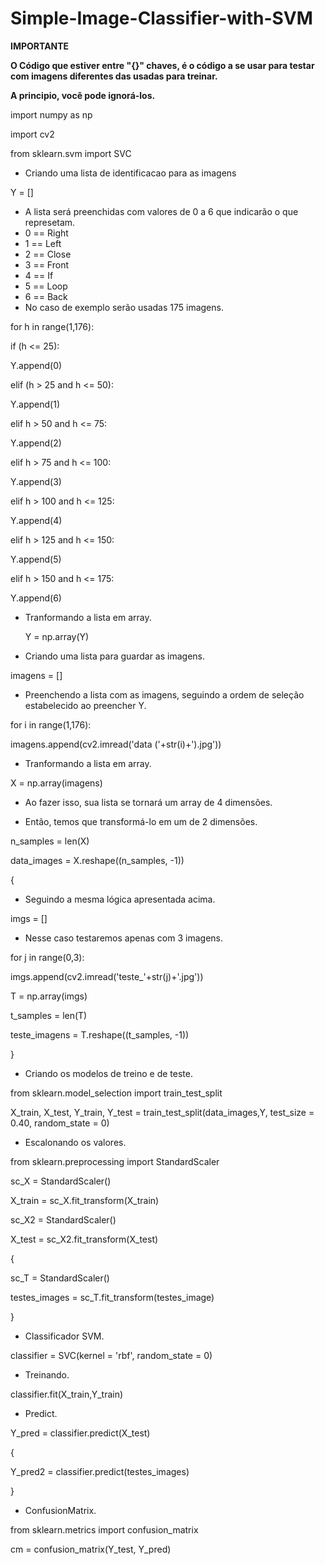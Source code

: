 # Simple-Image-Classifier-with-SVM

__IMPORTANTE__

__O Código que estiver entre "{}" chaves, é o código a se usar para testar com imagens diferentes das usadas para treinar.__

__A principio, você pode ignorá-los.__

import numpy as np

import cv2

from sklearn.svm import SVC

- Criando uma lista de identificacao para as imagens

Y = []

- A lista será preenchidas com valores de 0 a 6 que indicarão o que represetam.
- 0 == Right
- 1 == Left
- 2 == Close
- 3 == Front
- 4 == If
- 5 == Loop
- 6 == Back
- No caso de exemplo serão usadas 175 imagens.

for h in range(1,176):

if (h <= 25):

   Y.append(0)

elif (h > 25 and h <= 50):

   Y.append(1)

elif h > 50 and h <= 75:

   Y.append(2)

elif h > 75 and h <= 100:

   Y.append(3)

elif h > 100 and h <= 125:

Y.append(4)

elif h > 125 and h <= 150:

   Y.append(5)

elif h > 150 and h <= 175:

   Y.append(6)

- Tranformando a lista em array.

   Y = np.array(Y)

- Criando uma lista para guardar as imagens.

imagens = []

- Preenchendo a lista com as imagens, seguindo a ordem de seleção estabelecido ao preencher Y.

for i in range(1,176):

   imagens.append(cv2.imread('data ('+str(i)+').jpg'))

- Tranformando a lista em array.

X = np.array(imagens)

- Ao fazer isso, sua lista se tornará um array de 4 dimensões.

- Então, temos que transformá-lo em um de 2 dimensões.

n_samples = len(X)

data_images = X.reshape((n_samples, -1))

{

- Seguindo a mesma lógica apresentada acima.

imgs = []

- Nesse caso testaremos apenas com 3 imagens.

for j in range(0,3):

   imgs.append(cv2.imread('teste_'+str(j)+'.jpg'))

T = np.array(imgs)

t_samples = len(T)

teste_imagens = T.reshape((t_samples, -1))

}

- Criando os modelos de treino e de teste.

from sklearn.model_selection import train_test_split

X_train, X_test, Y_train, Y_test = train_test_split(data_images,Y, test_size = 0.40, random_state = 0)

- Escalonando os valores.

from sklearn.preprocessing import StandardScaler

sc_X = StandardScaler()

X_train = sc_X.fit_transform(X_train)

sc_X2 = StandardScaler()

X_test = sc_X2.fit_transform(X_test)

{

sc_T = StandardScaler()

testes_images = sc_T.fit_transform(testes_image)

}

- Classificador SVM.

classifier = SVC(kernel = 'rbf', random_state = 0)

- Treinando.

classifier.fit(X_train,Y_train)

- Predict.

Y_pred = classifier.predict(X_test)

{

Y_pred2 = classifier.predict(testes_images)

}

- ConfusionMatrix.

from sklearn.metrics import confusion_matrix

cm = confusion_matrix(Y_test, Y_pred)



